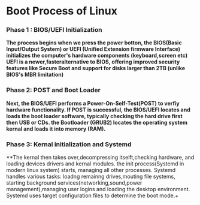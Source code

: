 # Boot Process of Linux 
### Phase 1 : BIOS/UEFI Initialization 

**The process begins when we press the power botton, the BIOS(Basic Input/Output System) or UEFI (Unified Extension firmware Interface) initializes the computer's hardware components (keyboard,screen etc) UEFI is a newer,fasteralternative to BIOS, offering improved security features like Secure Boot and support for disks larger than 2TB (unlike BIOS's MBR limitation)**

### Phase 2: POST and Boot Loader

**Next, the BIOS/UEFI performs a Power-On-Self-Test(POST) to verfiy hardware functionality. If POST is successful, the BIOS/UEFI locates and loads the boot loader software, typically checking the hard drive first then USB or CDs. the Bootloader (GRUB2) locates the operating system kernal and loads it into memory (RAM).**

### Phase 3: Kernal initialization and Systemd

**The kernal then takes over,decompressing itselft,checking hardware, and loading devices drivers and kernal modules. the init process(Systemd in modern linux system) starts, managing all other processes. Systemd handles various tasks: loadng remainng drives,mouting file systems, starting background services(networking,sound,power management),managing user logins and loading the desktop environment. Systemd uses target configuration files to determine the boot mode.+
